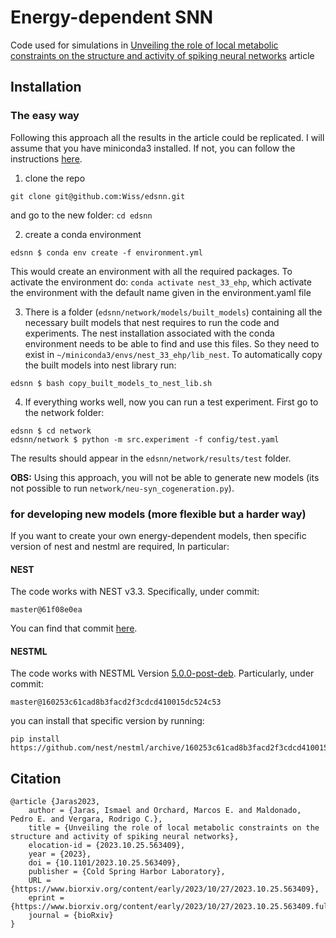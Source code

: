 # Energy-dependent SNN

Code used for simulations in [Unveiling the role of local metabolic constraints on the structure and activity of spiking neural networks](https://www.biorxiv.org/content/10.1101/2023.10.25.563409v1) article


## Installation

### The easy way

Following this approach all the results in the article could be replicated. I will assume that you have miniconda3 installed. If not, you can follow the instructions [here](https://docs.anaconda.com/free/miniconda/#quick-command-line-install).

1. clone the repo
``` shell
git clone git@github.com:Wiss/edsnn.git
```
and go to the new folder: `cd edsnn`

2. create a conda environment

``` shell
edsnn $ conda env create -f environment.yml
```
This would create an environment with all the required packages. To activate the environment do: `conda activate nest_33_ehp`, which activate the environment with the default name given in the environment.yaml file

3. There is a folder (`edsnn/network/models/built_models`) containing all the necessary built models that nest requires to run the code and experiments. The nest installation associated with the conda environment needs to be able to find and use this files. So they need to exist in `~/miniconda3/envs/nest_33_ehp/lib_nest`. To automatically copy the built models into nest library run:

```shell
edsnn $ bash copy_built_models_to_nest_lib.sh
```

4. If everything works well, now you can run a test experiment. First go to the network folder:

``` shell
edsnn $ cd network
edsnn/network $ python -m src.experiment -f config/test.yaml
```

The results should appear in the `edsnn/network/results/test` folder.

**OBS:** Using this approach, you will not be able to generate new models (its not possible to run `network/neu-syn_cogeneration.py`). 

### for developing new models (more flexible but a harder way)

If you want to create your own energy-dependent models, then specific version of nest and nestml are required, In particular:

#### NEST
The code works with NEST v3.3. Specifically, under commit:
```
master@61f08e0ea
```
You can find that commit [here](https://github.com/nest/nest-simulator/commit/61f08e0ea4abb2d02c6019d409114b289c4dd3f3).

#### NESTML
The code works with NESTML Version [5.0.0-post-deb](https://zenodo.org/records/5784175). Particularly, under commit:
```
master@160253c61cad8b3facd2f3cdcd410015dc524c53
```
you can install that specific version by running:

``` shell
pip install https://github.com/nest/nestml/archive/160253c61cad8b3facd2f3cdcd410015dc524c53.zip
```

## Citation
```
@article {Jaras2023,
	author = {Jaras, Ismael and Orchard, Marcos E. and Maldonado, Pedro E. and Vergara, Rodrigo C.},
	title = {Unveiling the role of local metabolic constraints on the structure and activity of spiking neural networks},
	elocation-id = {2023.10.25.563409},
	year = {2023},
	doi = {10.1101/2023.10.25.563409},
	publisher = {Cold Spring Harbor Laboratory},
	URL = {https://www.biorxiv.org/content/early/2023/10/27/2023.10.25.563409},
	eprint = {https://www.biorxiv.org/content/early/2023/10/27/2023.10.25.563409.full.pdf},
	journal = {bioRxiv}
}
```

